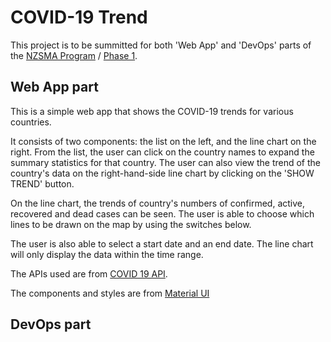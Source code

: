 # COVID-19 Trend

This project is to be summitted for both 'Web App' and 'DevOps' parts of the [NZSMA Program](https://nzmsa.netlify.app/) / [Phase 1](https://github.com/NZMSA/2020-Phase-1).

## Web App part
This is a simple web app that shows the COVID-19 trends for various countries.

It consists of two components: the list on the left, and the line chart on the right. From the list, the user can click on the country names to expand the summary statistics for that country. The user can also view the trend of the country's data on the right-hand-side line chart by clicking on the 'SHOW TREND' button.

On the line chart, the trends of country's numbers of confirmed, active, recovered and dead cases can be seen. The user is able to choose which lines to be drawn on the map by using the switches below.

The user is also able to select a start date and an end date. The line chart will only display the data within the time range.

The APIs used are from [COVID 19 API](https://covid19api.com/).

The components and styles are from [Material UI](https://material-ui.com/)

## DevOps part


